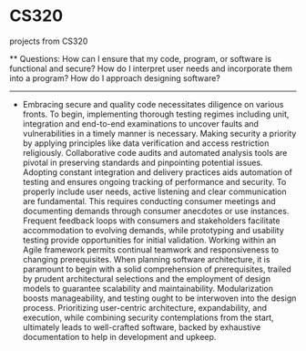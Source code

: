 # CS320
projects from CS320 

**
Questions:
How can I ensure that my code, program, or software is functional and secure?
How do I interpret user needs and incorporate them into a program?
How do I approach designing software?
***


- Embracing secure and quality code necessitates diligence on various fronts. To begin, implementing thorough testing regimes including unit, integration and end-to-end examinations to uncover faults and vulnerabilities in a timely manner is necessary. Making security a priority by applying principles like data verification and access restriction religiously. Collaborative code audits and automated analysis tools are pivotal in preserving standards and pinpointing potential issues. Adopting constant integration and delivery practices aids automation of testing and ensures ongoing tracking of performance and security. To properly include user needs, active listening and clear communication are fundamental. This requires conducting consumer meetings and documenting demands through consumer anecdotes or use instances. Frequent feedback loops with consumers and stakeholders facilitate accommodation to evolving demands, while prototyping and usability testing provide opportunities for initial validation. Working within an Agile framework permits continual teamwork and responsiveness to changing prerequisites. When planning software architecture, it is paramount to begin with a solid comprehension of prerequisites, trailed by prudent architectural selections and the employment of design models to guarantee scalability and maintainability. Modularization boosts manageability, and testing ought to be interwoven into the design process. Prioritizing user-centric architecture, expandability, and execution, while combining security contemplations from the start, ultimately leads to well-crafted software, backed by exhaustive documentation to help in development and upkeep.


